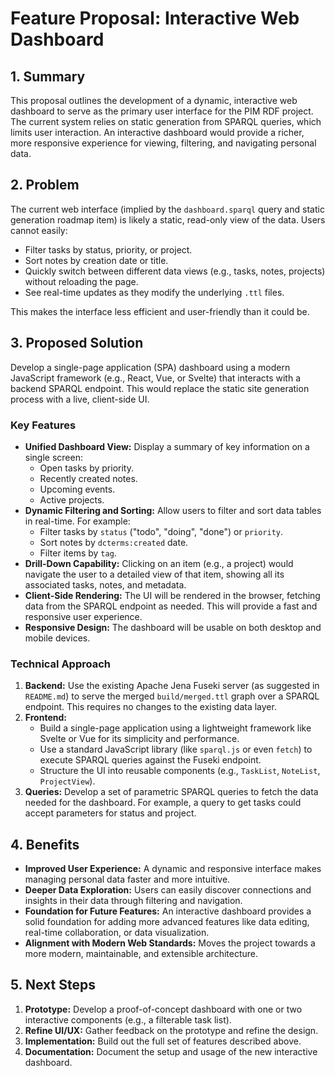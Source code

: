 # Feature Proposal: Interactive Web Dashboard

## 1. Summary

This proposal outlines the development of a dynamic, interactive web dashboard to serve as the primary user interface for the PIM RDF project. The current system relies on static generation from SPARQL queries, which limits user interaction. An interactive dashboard would provide a richer, more responsive experience for viewing, filtering, and navigating personal data.

## 2. Problem

The current web interface (implied by the `dashboard.sparql` query and static generation roadmap item) is likely a static, read-only view of the data. Users cannot easily:
- Filter tasks by status, priority, or project.
- Sort notes by creation date or title.
- Quickly switch between different data views (e.g., tasks, notes, projects) without reloading the page.
- See real-time updates as they modify the underlying `.ttl` files.

This makes the interface less efficient and user-friendly than it could be.

## 3. Proposed Solution

Develop a single-page application (SPA) dashboard using a modern JavaScript framework (e.g., React, Vue, or Svelte) that interacts with a backend SPARQL endpoint. This would replace the static site generation process with a live, client-side UI.

### Key Features

- **Unified Dashboard View:** Display a summary of key information on a single screen:
  - Open tasks by priority.
  - Recently created notes.
  - Upcoming events.
  - Active projects.
- **Dynamic Filtering and Sorting:** Allow users to filter and sort data tables in real-time. For example:
  - Filter tasks by `status` ("todo", "doing", "done") or `priority`.
  - Sort notes by `dcterms:created` date.
  - Filter items by `tag`.
- **Drill-Down Capability:** Clicking on an item (e.g., a project) would navigate the user to a detailed view of that item, showing all its associated tasks, notes, and metadata.
- **Client-Side Rendering:** The UI will be rendered in the browser, fetching data from the SPARQL endpoint as needed. This will provide a fast and responsive user experience.
- **Responsive Design:** The dashboard will be usable on both desktop and mobile devices.

### Technical Approach

1.  **Backend:** Use the existing Apache Jena Fuseki server (as suggested in `README.md`) to serve the merged `build/merged.ttl` graph over a SPARQL endpoint. This requires no changes to the existing data layer.
2.  **Frontend:**
    -   Build a single-page application using a lightweight framework like Svelte or Vue for its simplicity and performance.
    -   Use a standard JavaScript library (like `sparql.js` or even `fetch`) to execute SPARQL queries against the Fuseki endpoint.
    -   Structure the UI into reusable components (e.g., `TaskList`, `NoteList`, `ProjectView`).
3.  **Queries:** Develop a set of parametric SPARQL queries to fetch the data needed for the dashboard. For example, a query to get tasks could accept parameters for status and project.

## 4. Benefits

- **Improved User Experience:** A dynamic and responsive interface makes managing personal data faster and more intuitive.
- **Deeper Data Exploration:** Users can easily discover connections and insights in their data through filtering and navigation.
- **Foundation for Future Features:** An interactive dashboard provides a solid foundation for adding more advanced features like data editing, real-time collaboration, or data visualization.
- **Alignment with Modern Web Standards:** Moves the project towards a more modern, maintainable, and extensible architecture.

## 5. Next Steps

1.  **Prototype:** Develop a proof-of-concept dashboard with one or two interactive components (e.g., a filterable task list).
2.  **Refine UI/UX:** Gather feedback on the prototype and refine the design.
3.  **Implementation:** Build out the full set of features described above.
4.  **Documentation:** Document the setup and usage of the new interactive dashboard.
